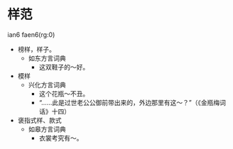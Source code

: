 # 样范
ian6 faen6(rg:0)
+ 榜样，样子。
  * 如东方言词典
    - 这双鞋子的～好。
+ 模样
  * 兴化方言词典
    - 这个花瓶～不丑。
    - “……此是过世老公公御前带出来的，外边那里有这～？”（《金瓶梅词话》十四）
+ 褒指式样、款式
  * 如皋方言词典
    - 衣裳考究有～。
